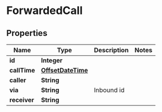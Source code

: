 
# ForwardedCall

## Properties
Name | Type | Description | Notes
------------ | ------------- | ------------- | -------------
**id** | **Integer** |  | 
**callTime** | [**OffsetDateTime**](OffsetDateTime.md) |  | 
**caller** | **String** |  | 
**via** | **String** | Inbound id | 
**receiver** | **String** |  | 



